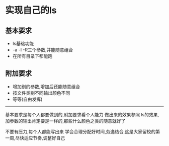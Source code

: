 # 实现自己的ls

## 基本要求
- ls基础功能
- -a -l -R三个参数,并能随意组合
- 在所有目录下都能跑

## 附加要求
- 增加别的参数,增加后还能随意组合
- 按文件类别不同输出颜色不同
- 等等(自由发挥)


------------

基本要求是每个人都要做到的,附加要求看个人能力
做出来的效果参照 ls的效果, 加参数的输出肯定要是一样的,那些什么颜色之类的随意就好了

不要有压力,每个人都能写出来
学会合理分配好时间,劳逸结合,这是大家留校的第一周,尽快适应节奏,调整好自己
